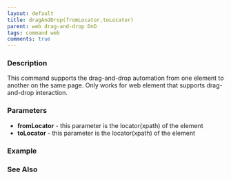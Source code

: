 ```yaml
---
layout: default
title: dragAndDrop(fromLocator,toLocator)
parent: web drag-and-drop DnD
tags: command web
comments: true
---
```


### Description
This command supports the drag-and-drop automation from one element to another on the same page.  Only works for web
element that supports drag-and-drop interaction.


### Parameters
- **fromLocator** - this parameter is the locator(xpath) of the element
- **toLocator** - this parameter is the locator(xpath) of the element


### Example


### See Also
